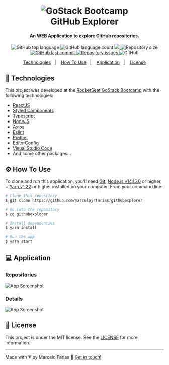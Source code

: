 <h1 align="center">
    <img alt="GoStack Bootcamp" src="https://res.cloudinary.com/marcelojrfarias/image/upload/v1604355251/logo_hegw8y.svg" />
    <br>
    GitHub Explorer
</h1>

<h4 align="center">
  An WEB Application to explore GitHub repositories.
</h4>
<p align="center">
  <img alt="GitHub top language" src="https://img.shields.io/github/languages/top/marcelojrfarias/githubexplorer.svg">

  <img alt="GitHub language count" src="https://img.shields.io/github/languages/count/marcelojrfarias/githubexplorer.svg">

  <a href="https://www.codacy.com/gh/marcelojrfarias/githubexplorer/dashboard?utm_source=github.com&amp;utm_medium=referral&amp;utm_content=marcelojrfarias/githubexplorer&amp;utm_campaign=Badge_Grade">
    <img src="https://app.codacy.com/project/badge/Grade/28d69aadfc8f41778b027da1470d1318"/>
  </a>

  <img alt="Repository size" src="https://img.shields.io/github/repo-size/marcelojrfarias/githubexplorer.svg">
  <a href="https://github.com/marcelojrfarias/githubexplorer/commits/master">
    <img alt="GitHub last commit" src="https://img.shields.io/github/last-commit/marcelojrfarias/githubexplorer.svg">
  </a>

  <a href="https://github.com/marcelojrfarias/githubexplorer/issues">
    <img alt="Repository issues" src="https://img.shields.io/github/issues/marcelojrfarias/githubexplorer.svg">
  </a>

  <img alt="GitHub" src="https://img.shields.io/github/license/marcelojrfarias/githubexplorer.svg">
</p>

<p align="center">
  <a href="#rocket-technologies">Technologies</a>&nbsp;&nbsp;&nbsp;|&nbsp;&nbsp;&nbsp;
  <a href="#gear-how-to-use">How To Use</a>&nbsp;&nbsp;&nbsp;|&nbsp;&nbsp;&nbsp;
  <a href="#computer-web-application">Application</a>&nbsp;&nbsp;&nbsp;|&nbsp;&nbsp;&nbsp;
  <a href="#memo-license">License</a>
</p>

## :rocket: Technologies

This project was developed at the [RocketSeat GoStack Bootcamp][gostack] with the following technologies:

- [ReactJS][reactjs]
- [Styled Components][styled-components]
- [Typescript][typescript]
- [NodeJS][nodejs]
- [Axios][axios]
- [Eslint][eslint]
- [Prettier][prettier]
- [EditorConfig][editor-config]
- [Visual Studio Code][vscode]
- And some other packages...

## :gear: How To Use

To clone and run this application, you'll need [Git][git], [Node.js v14.15.0][nodejs] or higher + [Yarn v1.22][yarn] or higher installed on your computer. From your command line:

```bash
# Clone this repository
$ git clone https://github.com/marcelojrfarias/githubexplorer

# Go into the repository
$ cd githubexplorer

# Install dependencies
$ yarn install

# Run the app
$ yarn start
```

## :computer: Application

### Repositories

  <img align="center" alt="App Screenshot" src="https://res.cloudinary.com/marcelojrfarias/image/upload/v1604356258/githubexplorer-repositories_gxtesu.png"/>

### Details

  <img align="center" alt="App Screenshot" src="https://res.cloudinary.com/marcelojrfarias/image/upload/v1604356258/githubexplorer-details_hnljga.png"/>

## :memo: License

This project is under the MIT license. See the [LICENSE](https://github.com/marcelojrfarias/githubexplorer/blob/master/LICENSE) for more information.

---

Made with 💗 by Marcelo Farias 👋 [Get in touch!](https://www.linkedin.com/in/marcelojrfarias/)

[nodejs]: https://nodejs.org/
[typescript]: https://www.typescriptlang.org/
[gostack]: https://rocketseat.com.br/bootcamp
[express]: https://expressjs.com/
[git]: https://git-scm.com
[yarn]: https://yarnpkg.com/
[vscode]: https://code.visualstudio.com/
[axios]: https://github.com/axios/axios
[reactjs]: https://reactjs.org/
[eslint]: https://eslint.org/
[prettier]: https://prettier.io/
[editor-config]: https://editorconfig.org/
[styled-components]: https://styled-components.com/
